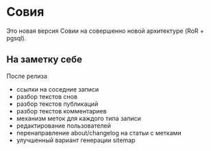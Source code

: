 Совия
=====

Это новая версия Совии на совершенно новой архитектуре (RoR + pgsql).

На заметку себе
---------------

После релиза

 * ссылки на соседние записи
 * разбор текстов снов
 * разбор текстов публикаций
 * разбор текстов комментариев
 * механизм меток для каждого типа записи
 * редактирование пользователей
 * перенаправление about/changelog на статьи с метками
 * улучшенный вариант генерации sitemap
